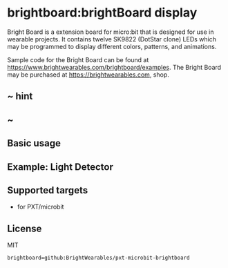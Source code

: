# brightboard:brightBoard display

Bright Board is a extension board for micro:bit that is designed for use in wearable projects. It contains twelve SK9822 (DotStar clone) LEDs which may be programmed to display different colors, patterns, and animations.

Sample code for the Bright Board can be found at https://www.brightwearables.com/brightboard/examples. The Bright Board may be purchased at https://brightwearables.com, shop.


## ~ hint


## ~

## Basic usage


## Example: Light Detector


## Supported targets

* for PXT/microbit

## License

MIT

```package
brightboard=github:BrightWearables/pxt-microbit-brightboard
```